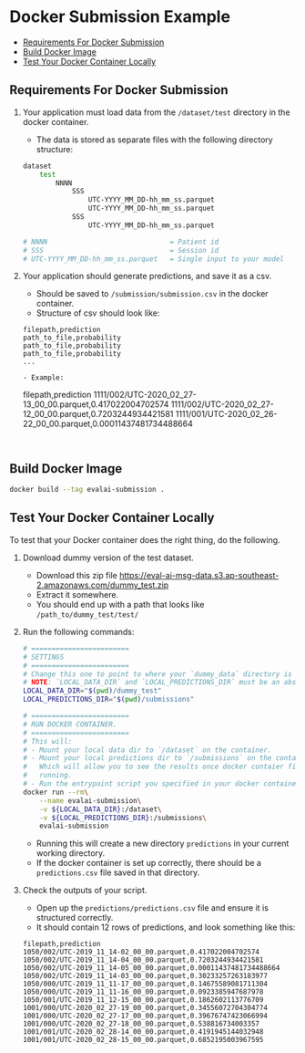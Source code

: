 # Docker Submission Example

- [Requirements For Docker Submission](#requirements-for-docker-submission)
- [Build Docker Image](#build-docker-image)
- [Test Your Docker Container Locally](#test-your-docker-container-locally)

## Requirements For Docker Submission

1. Your application must load data from the `/dataset/test`  directory in the docker container.

    - The data is stored as separate files with the following directory structure:

    ```bash
    dataset
        test 
            NNNN
                SSS
                    UTC-YYYY_MM_DD-hh_mm_ss.parquet
                    UTC-YYYY_MM_DD-hh_mm_ss.parquet
                SSS
                    UTC-YYYY_MM_DD-hh_mm_ss.parquet

    # NNNN                              = Patient id
    # SSS                               = Session id 
    # UTC-YYYY_MM_DD-hh_mm_ss.parquet   = Single input to your model
    ```

2. Your application should generate predictions, and save it as a csv.
    - Should be saved to `/submission/submission.csv` in the docker container.
    - Structure of csv should look like:

    ```
    filepath,prediction
    path_to_file,probability
    path_to_file,probability
    path_to_file,probability
    ...

    - Example:

    ```
    filepath,prediction
    1111/002/UTC-2020_02_27-13_00_00.parquet,0.417022004702574
    1111/002/UTC-2020_02_27-12_00_00.parquet,0.7203244934421581
    1111/001/UTC-2020_02_26-22_00_00.parquet,0.00011437481734488664
    ```


## Build Docker Image

```bash
docker build --tag evalai-submission .

```

## Test Your Docker Container Locally

To test that your Docker container does the right thing, do the following.

1. Download dummy version of the test dataset.
    - Download this zip file https://eval-ai-msg-data.s3.ap-southeast-2.amazonaws.com/dummy_test.zip
    - Extract it somewhere.
    - You should end up with a path that looks like `/path_to/dummy_test/test/`
2. Run the following commands:

    ```bash
    # ========================
    # SETTINGS
    # ========================
    # Change this one to point to where your `dummy_data` directory is stored.
    # NOTE: `LOCAL_DATA_DIR` and `LOCAL_PREDICTIONS_DIR` must be an absolute paths.
    LOCAL_DATA_DIR="$(pwd)/dummy_test"
    LOCAL_PREDICTIONS_DIR="$(pwd)/submissions"

    # ========================
    # RUN DOCKER CONTAINER.
    # ========================
    # This will:
    # - Mount your local data dir to `/dataset` on the container.
    # - Mount your local predictions dir to `/submissions` on the container.
    #   Which will allow you to see the results once docker contaier finishes
    #   running.
    # - Run the entrypoint script you specified in your docker container.
    docker run --rm\
        --name evalai-submission\
        -v ${LOCAL_DATA_DIR}:/dataset\
        -v ${LOCAL_PREDICTIONS_DIR}:/submissions\
        evalai-submission
    ```

   - Running this will create a new directory `predictions` in your current working directory.
   - If the docker container is set up correctly, there should be a `predictions.csv` file saved in that directory.

3. Check the outputs of your script.
   - Open up the `predictions/predictions.csv` file and ensure it is structured correctly.
    - It should contain 12 rows of predictions, and look something like this:

    ```
    filepath,prediction
    1050/002/UTC-2019_11_14-02_00_00.parquet,0.417022004702574
    1050/002/UTC-2019_11_14-04_00_00.parquet,0.7203244934421581
    1050/002/UTC-2019_11_14-05_00_00.parquet,0.00011437481734488664
    1050/002/UTC-2019_11_14-03_00_00.parquet,0.30233257263183977
    1050/000/UTC-2019_11_11-17_00_00.parquet,0.14675589081711304
    1050/000/UTC-2019_11_11-16_00_00.parquet,0.0923385947687978
    1050/001/UTC-2019_11_12-15_00_00.parquet,0.1862602113776709
    1001/000/UTC-2020_02_27-19_00_00.parquet,0.34556072704304774
    1001/000/UTC-2020_02_27-17_00_00.parquet,0.39676747423066994
    1001/000/UTC-2020_02_27-18_00_00.parquet,0.538816734003357
    1001/001/UTC-2020_02_28-14_00_00.parquet,0.4191945144032948
    1001/001/UTC-2020_02_28-15_00_00.parquet,0.6852195003967595
    ```
